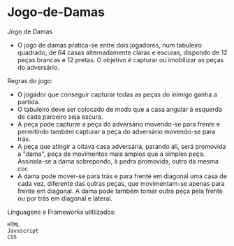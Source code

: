 # Jogo-de-Damas

Jogo de Damas

* O jogo de damas pratica-se entre dois jogadores, num tabuleiro quadrado, de 64 casas alternadamente claras e escuras, dispondo de 12 peças brancas e 12 pretas. O objetivo é       capturar ou imobilizar as peças do adversário.

Regras do jogo:

* O jogador que conseguir capturar todas as peças do inimigo ganha a partida.
* O tabuleiro deve ser colocado de modo que a casa angular à esquerda de cada parceiro seja escura.
* A peça pode capturar a peça do adversário movendo-se para frente e permitindo também capturar a peça do adversário movendo-se para trás.
* A peça que atingir a oitava casa adversária, parando ali, será promovida a "dama", peça de movimentos mais amplos que a simples peça. Assinala-se a dama sobrepondo, à pedra promovida, outra da mesma cor.
* A dama pode mover-se para trás e para frente em diagonal uma casa de cada vez, diferente das outras peças, que movimentam-se apenas para frente em diagonal. A dama pode também tomar outra peça pela frente ou por trás em diagonal e lateral.

Linguagens e Frameworks ulitlizados:

    HTML
    Javascript
    CSS
